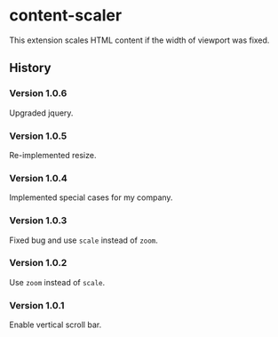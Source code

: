 # content-scaler
This extension scales HTML content if the width of viewport was fixed.

## History

### Version 1.0.6

Upgraded jquery.

### Version 1.0.5

Re-implemented resize.

### Version 1.0.4

Implemented special cases for my company.

### Version 1.0.3

Fixed bug and use `scale` instead of `zoom`. 

### Version 1.0.2

Use `zoom` instead of `scale`. 

### Version 1.0.1

Enable vertical scroll bar.
